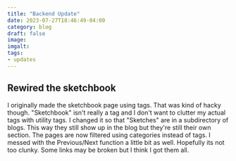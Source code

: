 ```yaml
---
title: "Backend Update"
date: 2023-07-27T18:46:49-04:00
category: blog
draft: false
image: 
imgalt: 
tags: 
- updates
---
```

## Rewired the sketchbook
I originally made the sketchbook page using tags.
That was kind of hacky though. 
"Sketchbook" isn't really a tag and I don't want to clutter my actual tags with utility tags.
I changed it so that "Sketches" are in a subdirectory of blogs.
This way they still show up in the blog but they're still their own section.
The pages are now filtered using categories instead of tags.
I messed with the Previous/Next function a little bit as well.
Hopefully its not too clunky.
Some links may be broken but I think I got them all.